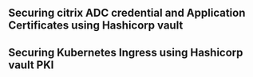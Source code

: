
## Securing citrix ADC credential and Application Certificates using Hashicorp vault


## Securing Kubernetes Ingress using Hashicorp vault PKI


